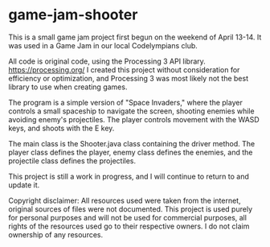 # game-jam-shooter

This is a small game jam project first begun on the weekend of April 13-14. It was used in a Game Jam in our local Codelympians club.

All code is original code, using the Processing 3 API library. https://processing.org/
I created this project without consideration for efficiency or optimization, and Processing 3 was most likely not the best library to use when creating games.

The program is a simple version of "Space Invaders," where the player controls a small spaceship to navigate the screen, shooting enemies while avoiding enemy's projectiles. The player controls movement with the WASD keys, and shoots with the E key. 

The main class is the Shooter.java class containing the driver method. The player class defines the player, enemy class defines the enemies, and the projectile class defines the projectiles.

This project is still a work in progress, and I will continue to return to and update it.


Copyright disclaimer:
All resources used were taken from the internet, original sources of files were not documented.
This project is used purely for personal purposes and will not be used for commercial purposes,
all rights of the resources used go to their respective owners. I do not claim ownership of any resources.
